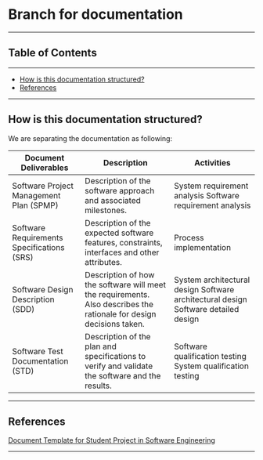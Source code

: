 # Branch for documentation <!-- omit in toc -->

---

## Table of Contents <!-- omit in toc -->

---

- [How is this documentation structured?](#how-is-this-documentation-structured)
- [References](#references)

---

## How is this documentation structured?

We are separating the documentation as following:

| Document Deliverables                      | Description                                                                                                          | Activities                                                                         |
|--------------------------------------------|----------------------------------------------------------------------------------------------------------------------|------------------------------------------------------------------------------------|
| Software Project Management Plan (SPMP)    | Description of the software approach and associated milestones.                                                      | System requirement analysis Software requirement analysis                          |
| Software Requirements Specifications (SRS) | Description of the expected software features, constraints, interfaces and other attributes.                         | Process implementation                                                             |
| Software Design Description (SDD)          | Description of how the software will meet the requirements. Also describes the rationale for design decisions taken. | System architectural design Software architectural design Software detailed design |
| Software Test Documentation (STD)          | Description of the plan and specifications to verify and validate the software and the results.                      | Software qualification testing System qualification testing                        |

---

## References

[Document Template for Student Project in Software Engineering](https://www.academia.edu/14412345/DOCUMENT_TEMPLATES_FOR_STUDENT_PROJECTS_IN_SOFTWARE_ENGINEERING)

---
